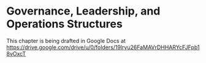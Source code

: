 Governance, Leadership, and Operations Structures
==========================

This chapter is being drafted in Google Docs at
https://drive.google.com/drive/u/0/folders/19lryu26FaMAVrDHHARYcFJFpb18vOxcT
